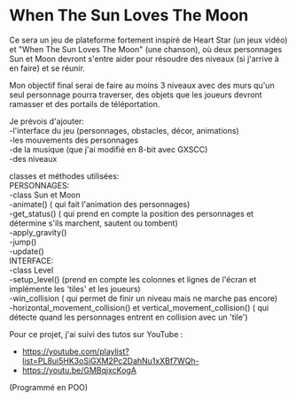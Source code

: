 # When The Sun Loves The Moon
Ce sera un jeu de plateforme fortement inspiré de Heart Star (un jeux vidéo) et "When The Sun Loves The Moon" (une chanson), où deux personnages Sun et Moon devront s'entre aider pour résoudre des niveaux (si j'arrive à en faire) et se réunir.  

Mon objectif final serai de faire au moins 3 niveaux avec des murs qu'un seul personnage pourra traverser, des objets que les joueurs devront ramasser et des portails de téléportation.  

Je prévois d'ajouter:  
-l'interface du jeu (personnages, obstacles, décor, animations)  
-les mouvements des personnages  
-de la musique (que j'ai modifié en 8-bit avec GXSCC)  
-des niveaux  

classes et méthodes utilisées:  
PERSONNAGES:  
  -class Sun et Moon  
  -animate() ( qui fait l'animation des personnages)  
  -get_status() ( qui prend en compte la position des personnages et détermine s'ils marchent, sautent ou tombent)  
  -apply_gravity()  
  -jump()  
  -update()  
INTERFACE:  
  -class Level  
  -setup_level() (prend en compte les colonnes et lignes de l'écran et implémente les 'tiles' et les joueurs)  
  -win_collision ( qui permet de finir un niveau mais ne marche pas encore)  
  -horizontal_movement_collision() et vertical_movement_collision() ( qui détecte quand les personnages entrent en collision avec un 'tile')  
  

Pour ce projet, j'ai suivi des tutos sur YouTube :  
- https://youtube.com/playlist?list=PL8ui5HK3oSiGXM2Pc2DahNu1xXBf7WQh-  
- https://youtu.be/GMBqjxcKogA  

(Programmé en POO) 
